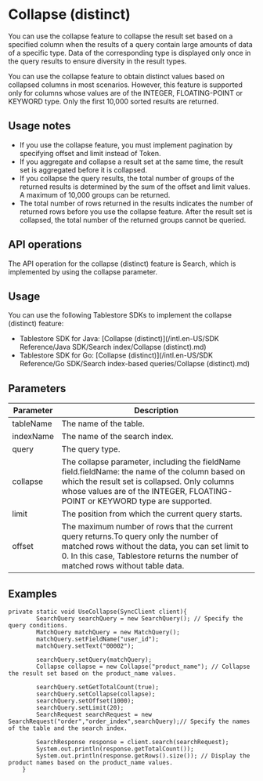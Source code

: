 # Collapse \(distinct\)

You can use the collapse feature to collapse the result set based on a specified column when the results of a query contain large amounts of data of a specific type. Data of the corresponding type is displayed only once in the query results to ensure diversity in the result types.

You can use the collapse feature to obtain distinct values based on collapsed columns in most scenarios. However, this feature is supported only for columns whose values are of the INTEGER, FLOATING-POINT or KEYWORD type. Only the first 10,000 sorted results are returned.

## Usage notes

-   If you use the collapse feature, you must implement pagination by specifying offset and limit instead of Token.
-   If you aggregate and collapse a result set at the same time, the result set is aggregated before it is collapsed.
-   If you collapse the query results, the total number of groups of the returned results is determined by the sum of the offset and limit values. A maximum of 10,000 groups can be returned.
-   The total number of rows returned in the results indicates the number of returned rows before you use the collapse feature. After the result set is collapsed, the total number of the returned groups cannot be queried.

## API operations

The API operation for the collapse \(distinct\) feature is Search, which is implemented by using the collapse parameter.

## Usage

You can use the following Tablestore SDKs to implement the collapse \(distinct\) feature:

-   Tablestore SDK for Java: [Collapse \(distinct\)](/intl.en-US/SDK Reference/Java SDK/Search index/Collapse (distinct).md)
-   Tablestore SDK for Go: [Collapse \(distinct\)](/intl.en-US/SDK Reference/Go SDK/Search index-based queries/Collapse (distinct).md)

## Parameters

|Parameter|Description|
|---------|-----------|
|tableName|The name of the table.|
|indexName|The name of the search index.|
|query|The query type.|
|collapse|The collapse parameter, including the fieldName field.fieldName: the name of the column based on which the result set is collapsed. Only columns whose values are of the INTEGER, FLOATING-POINT or KEYWORD type are supported. |
|limit|The position from which the current query starts.|
|offset|The maximum number of rows that the current query returns.To query only the number of matched rows without the data, you can set limit to 0. In this case, Tablestore returns the number of matched rows without table data. |

## Examples

```
private static void UseCollapse(SyncClient client){
        SearchQuery searchQuery = new SearchQuery(); // Specify the query conditions.
        MatchQuery matchQuery = new MatchQuery();
        matchQuery.setFieldName("user_id");
        matchQuery.setText("00002");

        searchQuery.setQuery(matchQuery);
        Collapse collapse = new Collapse("product_name"); // Collapse the result set based on the product_name values.

        searchQuery.setGetTotalCount(true);
        searchQuery.setCollapse(collapse);
        searchQuery.setOffset(1000);
        searchQuery.setLimit(20);
        SearchRequest searchRequest = new SearchRequest("order","order_index",searchQuery);// Specify the names of the table and the search index.

        SearchResponse response = client.search(searchRequest);  
        System.out.println(response.getTotalCount());    
        System.out.println(response.getRows().size()); // Display the product names based on the product_name values.
    }
```

